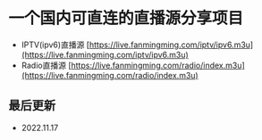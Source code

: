 # 一个国内可直连的直播源分享项目
- IPTV(ipv6)直播源 [https://live.fanmingming.com/iptv/ipv6.m3u](https://live.fanmingming.com/iptv/ipv6.m3u)
- Radio直播源 [https://live.fanmingming.com/radio/index.m3u](https://live.fanmingming.com/radio/index.m3u)
## 最后更新
- 2022.11.17
